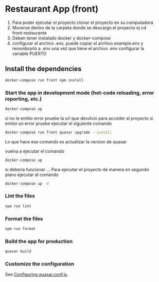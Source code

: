 # Restaurant App (front)

1. Para poder ejecutar el proyecto clonar el proyecto en su computadora
2. Moverse dentro de la carpeta donde se descargo el proyecto ej cd front-restaurante
3. Deben tener instalado docker y docker-compose
4. configurar el archivo .env, puede copiar el archivo example.env y renombrarlo a .env
   una vez que tiene el archivo .env configurar la variable PUERTO

## Install the dependencies

```bash
docker-compose run front npm install
```

### Start the app in development mode (hot-code reloading, error reporting, etc.)

```bash
docker-compose up
```

si no le emitio error pruebe la url que devolvio para acceder al proyecto
si emitio un error pruebe ejecutar el siguiente comando

```bash
docker-compose run front quasar upgrade --install
```

Lo que hace ese comando es actualizar la version de quasar

vuelva a ejecutar el comando

```bash
docker-compose up
```

si deberia funcionar ...
Para ejecutar el proyecto de manera en segundo plano ejecutar el comando

```bash
docker-compose up -d
```

### Lint the files

```bash
npm run lint
```

### Format the files

```bash
npm run format
```

### Build the app for production

```bash
quasar build
```

### Customize the configuration

See [Configuring quasar.conf.js](https://quasar.dev/quasar-cli/quasar-conf-js).
